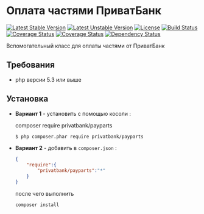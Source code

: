 # Оплата частями ПриватБанк

[![Latest Stable Version](https://poser.pugx.org/privatbank/payparts/v/stable)](https://packagist.org/packages/privatbank/payparts)
[![Latest Unstable Version](https://poser.pugx.org/privatbank/payparts/v/unstable)](https://packagist.org/packages/privatbank/payparts)
[![License](https://poser.pugx.org/privatbank/payparts/license)](https://packagist.org/packages/privatbank/payparts)
[![Build Status](https://travis-ci.org/XpycT/ochprivatbank.github.io.svg?branch=master)](https://travis-ci.org/XpycT/ochprivatbank.github.io)
[![Coverage Status](https://coveralls.io/repos/github/OCHPrivatBank/ochprivatbank.github.io/badge.svg?branch=master)](https://coveralls.io/github/OCHPrivatBank/ochprivatbank.github.io?branch=master)
[![Coverage Status](https://coveralls.io/repos/github/XpycT/ochprivatbank.github.io/badge.svg?branch=master)](https://coveralls.io/github/XpycT/ochprivatbank.github.io?branch=master)
[![Dependency Status](https://www.versioneye.com/user/projects/5777a2ad68ee07004137f594/badge.svg?style=flat-square)](https://www.versioneye.com/user/projects/5777a2ad68ee07004137f594)

Вспомогательный класс для оплаты частями от ПриватБанк

## Требования

* php версии 5.3 или выше

## Установка

* **Вариант 1** - установить с помощью косоли :

    composer require privatbank/payparts

    ```bash
    $ php composer.phar require privatbank/payparts
    ```
    

* **Вариант 2** - добавить в `composer.json` :

    ```json
    {
        "require":{
            "privatbank/payparts":"*"
        }
    }
    ```
    
    после чего выполнить

    ```bash
    composer install
    ```
    
